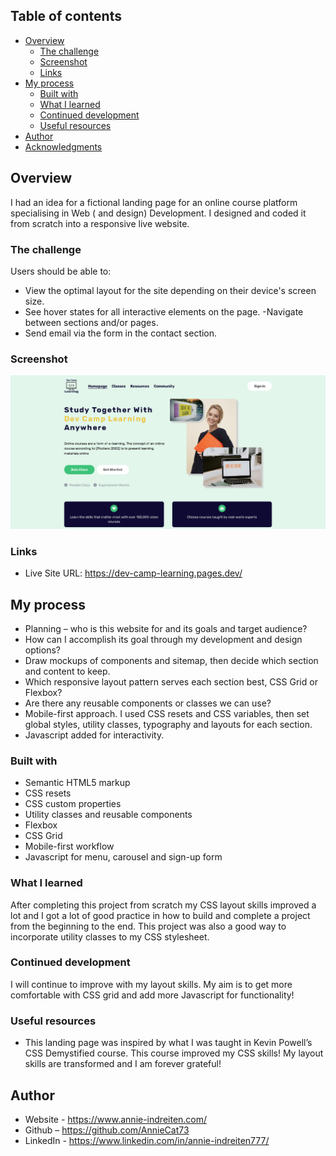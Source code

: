 ## Table of contents

- [Overview](#overview)
  - [The challenge](#the-challenge)
  - [Screenshot](#screenshot)
  - [Links](#links)
- [My process](#my-process)
  - [Built with](#built-with)
  - [What I learned](#what-i-learned)
  - [Continued development](#continued-development)
  - [Useful resources](#useful-resources)
- [Author](#author)
- [Acknowledgments](#acknowledgments)

## Overview

I had an idea for a fictional landing page for an online course platform specialising in Web ( and design) Development. I designed and coded it from scratch into a responsive live website.
### The challenge

Users should be able to:

- View the optimal layout for the site depending on their device's screen size.
- See hover states for all interactive elements on the page.
-Navigate between sections and/or pages.
- Send email via the form in the contact section.
### Screenshot

![](./img/Dev-Camp-1.png)

### Links

- Live Site URL: https://dev-camp-learning.pages.dev/
## My process

- Planning – who is this website for and its goals and target audience?
- How can I accomplish its goal through my development and design options?
- Draw mockups of components and sitemap, then decide which section and content to keep.
- Which responsive layout pattern serves each section best, CSS Grid or Flexbox?
- Are there any reusable components or classes we can use?
- Mobile-first approach. I used CSS resets and CSS variables, then set global styles, utility classes, typography and layouts for each section.
- Javascript added for interactivity.

### Built with

- Semantic HTML5 markup
- CSS resets
- CSS custom properties
- Utility classes and reusable components
- Flexbox
- CSS Grid
- Mobile-first workflow
- Javascript for menu, carousel and sign-up form

### What I learned

After completing this project from scratch my CSS layout skills improved a lot and I got a lot of good practice in how to build and complete a project from the beginning to the end. This project was also a good way to incorporate utility classes to my CSS stylesheet.
### Continued development

I will continue to improve with my layout skills. My aim is to get more comfortable with CSS grid and add more Javascript for functionality!

### Useful resources

- This landing page was inspired by what I was taught in Kevin Powell’s CSS Demystified course. This course improved my CSS skills! My layout skills are transformed and I am forever grateful!
## Author

- Website - https://www.annie-indreiten.com/
- Github – https://github.com/AnnieCat73
- LinkedIn - https://www.linkedin.com/in/annie-indreiten777/

